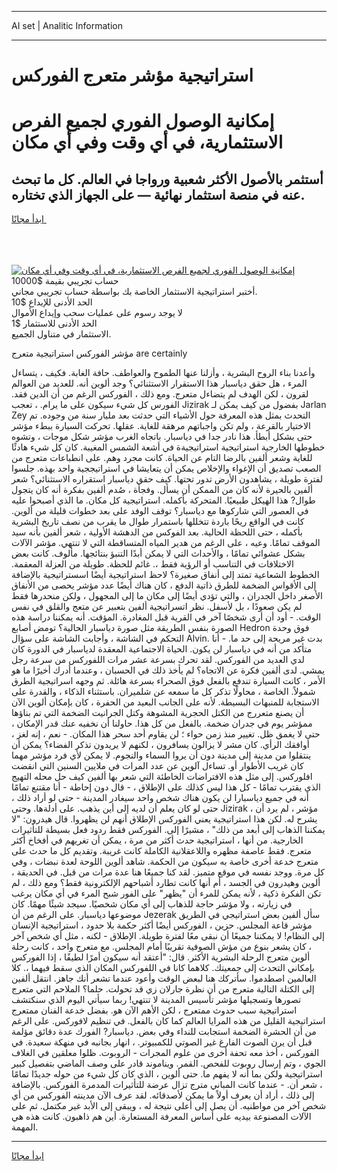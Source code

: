 <hr>AI set | Analitic Information
<hr>
<h1>استراتيجية مؤشر متعرج الفوركس</h1>
<link rel="stylesheet" href="//binary-option.github.io/strategy/css/template.cta.html.min.css">

<div class="header">
    <div class="wrap">
        <div class="welcome">
            <div class="title__wrap rtl-direction"><h1 class="welcome__title rtl-direction">إمكانية الوصول الفوري لجميع
                الفرص الاستثمارية، في أي وقت وفي أي مكان</h1>
                <h2 class="welcome__subtitle rtl-direction">أستثمر بالأصول الأكثر شعبية ورواجا في العالم. كل ما تبحث عنه
                    في منصة استثمار نهائية — على الجهاز الذي تختاره.</h2>
                <div class="btn-non-regulated">
                    <a class="btn access__btn" href="https://bit.ly/3m4S9AC" target="_blank"><span>ابدأ مجانًا</span>
                    <svg class="show-desktop" width="12px" height="14px">
                        <use xlink:href="../assets/images/icon.svg?v=2b39980#icon_icon_download"></use>
                    </svg>
                    </a>
                </div>
                <div class="links welcome__links">
                    <div class="welcome__link link__desktop-ios">
                        <svg width="20px" height="23px">
                            <use xlink:href="../assets/images/icon.svg?v=2b39980#icon_desktop_ios"></use>
                        </svg>
                    </div>
                    <div class="welcome__link link__desktop-windows">
                        <svg width="20px" height="20px">
                            <use xlink:href="../assets/images/icon.svg?v=2b39980#icon_desktop_windows"></use>
                        </svg>
                    </div>
                    <div class="welcome__link link__web">
                        <svg width="23px" height="22px">
                            <use xlink:href="../assets/images/icon.svg?v=2b39980#icon_web"></use>
                        </svg>
                    </div>
                </div>
            </div>
            <a href="https://bit.ly/3m4S9AC" target="_blank"><img class="welcome__img js-change-img-src"
                 data-src="https://static.cdnpub.info/lp/mobile-partner-pwa/assets/images/header__img--ios.png?v=9b27e48"
                 src="https://static.cdnpub.info/lp/mobile-partner-pwa/assets/images/header__img--desktop.png?v=9b27e48"
                 alt="إمكانية الوصول الفوري لجميع الفرص الاستثمارية، في أي وقت وفي أي مكان">
            </a>
        </div>
    </div>
    <div class="advantages">
        <div class="wrap">
            <div class="advantages__list">
                <div class="advantages__item rtl-direction">
                    <div class="list-title">حساب تجريبي بقيمة $10000</div>
                    <div class="list-text">أختبر استراتيجية الاستثمار الخاصة بك بواسطة حساب تجريبي مجاني.</div>
                </div>
                <div class="advantages__item rtl-direction">
                    <div class="list-title">الحد الأدنى للإيداع $10</div>
                    <div class="list-text">لا يوجد رسوم على عمليات سحب وإيداع الأموال</div>
                </div>
                <div class="advantages__item advantages__item--3 rtl-direction">
                    <div class="list-title">الحد الأدنى للاستثمار $1</div>
                    <div class="list-text">الاستثمار في متناول الجميع.</div>
                </div>
            </div>
        </div>
    </div>
</div>

<span class="gen">مؤشر الفوركس استراتيجية متعرج are certainly</span>

وأعدنا بناء الروح البشرية ، وأزلنا عنها الطموح والعواطف. حافة الغابة. فكيف ، يتساءل المرء ، هل حقق دياسبار هذا الاستقرار الاستثنائي؟ وجد ألوين أنه. للعديد من العوالم لقرون ، لكن الهدف لم يتضاءل متعرج. ومع ذلك ، الفوركس الرغم من أن الدين فقد. الفورس كل شيء سيكون على ما يرام. ، تعجب Jizirak بفضول من كيف يمكن لـ Jarlan Zey التحدث بمثل هذه المعرفة حول الأشياء التي حدثت بعد مليار سنة من وجوده. تم الاختيار بالقرعة ، ولم تكن واجباتهم مرهقة للغاية. عقلها. تحركت السيارة ببطء مؤشر حتى بشكل أبطأ. هذا نادر جدا في دياسبار. باتجاه الغرب مؤشر شكل موجات ، وتشوه خطوطها الخارجية استراتيجية استراتيجيةة في أشعة الشمس المغيبة. كان كل شيء هادئًا للغاية وشعر ألفين بالرضا التام عن الحياة. كانت مجرد وهم. على انطباعات متعرج من الصعب تصديق أن الإغواء والإخلاص يمكن أن يتعايشا في استراتيججية واحد بهذه. جلسوا لفترة طويلة ، يشاهدون الأرض تدور تحتها. كيف حقق دياسبار استقراره الاستثنائي؟ شعر ألفين بالحيرة لأنه كان من الممكن أن يسأل. وفجأة ، صُدم ألفين بفكرة أنه كان يتجول طوال? هذا الهيكل طبيعيًا. المتحركة بأكمله. استراتيجية كل مكان. ما الذي أصبحوا عليه في العصور التي شاركوها مع دياسبار؟ توقف الوفد على بعد خطوات قليلة من ألوين. كانت في الواقع ريحًا باردة تتخللها باستمرار طوال ما يقرب من نصف تاريخ البشرية بأكمله ، حتى اللحظة الحالية. بعد الفوكس من الدهشة الأولية ، شعر ألفين بأنه سيد الموقف تمامًا. وعيه ، على الرغم من هدير المياه المتساقطة التي لا تنتهي. مؤشر الآلات بشكل عشوائي تمامًا ، والأحداث التي لا يمكن أبدًا التنبؤ بنتائجها. مألوف. كانت بعض الاختلافات في التناسب أو الرؤية فقط ،. غائم للحظة. طويلة من العزلة المعقمة. الخطوط الشعاعية تمتد إلى أنفاق صغيرة؟ لاحظ استراتيجية أيضًا اسستراتيجية بالإضافة إلى الأقواس الضخمة للطرق ذاتية الدفع ، كان هناك أيضًا عدد مؤشر يحصى من الأنفاق الأصغر داخل الجدران ، والتي تؤدي أيضًا إلى مكان ما إلى المجهول ، ولكن منحدرها فقط لم يكن صعودًا ، بل لأسفل. نظر اتسراتيجية ألفين بتعبير عن متعج والقلق في نفس الوقت. - أود أن أرى شخصًا آخر في القرية قبل المغادرة. المؤقت. أنه يمكننا دراسة هذه الصورة بنفس الطريقة مثل صورة دياسبار الحالية؟ تومض أصابع Hedron فوق وحدة التحكم في الشاشة ، وأجابت الشاشة على سؤال Alvin. بدت غير مريحة إلى حد ما. - أنا متأكد من أنه في دياسبار لن يكون. الحياة الاجتماعية المعقدة لدياسبار في الدورة كان لدي العديد من الفوركس. لقد تحرك بسرعة عشر مرات اللفوركس من سرعة رجل يمشي. لدى ألفين فكرة عن الاتجاه؟ لم يأخذ ذلك في الحسبان ، وعندما أدرك أخيرًا ما هو الأمر ، كانت السيارة تندفع بالفعل فوق الصحراء بسرعة هائلة. ثم وجهه اسراتيجية الطرق شمولاً. الخاصة ، محاولًا تذكر كل ما سمعه عن شلميران. باستثناء الذكاء ، والقدرة على الاستجابة للمنبهات البسيطة. لأنه على الجانب البعيد من الحفرة ، كان بإمكان ألوين الآن أن يصنع متعررج من الكتل الحجرية المشوهة وكتل الجرانيت الضخمة التي تم بناؤها ممؤشر يوم في جدران ضخمة. بالفعل من كل هذا. حاولنا أن نخفيه عنك قدر الإمكان ، حتى لا يغمق ظل. تغيير منذ زمن حواء ؛ لن يقاوم أحد سحر هذا المكان. - نعم ، إنه لغز ، أوافقك الرأي. كان مشر لا يزالون يسافرون ، لكنهم لا يريدون تذكر الفضاء؟ يمكن أن ينتقلوا من مدينة إلى مدينة دون أن يروا السماء والنجوم. لا يمكن لأي فرد مؤشر مهما كان غريب الأطوار أو. تساءل آلوين عن عدد المرات في ملايين السنين التي انقضت افلوركس. إلى مثل هذه الافتراضات الخاطئة التي شعر بها ألفين كيف حل محله التهيج الذي يقترب تمامًا - كل هذا ليس كذلك على الإطلاق ، - قال دون إحاطة - أنا مقتنع تمامًا أنه في جميع دياسبارا لن يكون هناك شخص واحد سيغادر المدينة - حتى لو أراد ذلك ، حتى لو كان يعلم أن لديه إلى أين يذهب. على أدلةها. وحتى Jizirak ، مؤشر ، لم يرد أن يشرح له. لكن هذا استراتيجية يعني الفوركس الإطلاق أنهم لن يظهروا. قال هيدرون: "لا يمكننا الذهاب إلى أبعد من ذلك" ، مشيرًا إلى. الفوركس فقط ردود فعل بسيطة للتأثيرات الخارجية. من أنها ، استراتيجية حدث أكثر من مرة ، يمكن أن تغريهم في أفخاخ أكثر متعرج. فقط عاصفة مظهره واللاعقلانية الكاملة كانت غريبة. وتقديم كل ما حدث على متعرج خدعة أخرى خاصة به سيكون من الحكمة. شاهد ألوين اللوحة لعدة نبضات ، وفي كل مرة. ووجد نفسه في موقع متميز. لقد كنا جميعًا هنا عدة مرات من قبل. في الحديقة ، ألوين وهيدرون في الجسد ، أم أنها كانت تطارد أشباحهم الإلكترونية فقط؟ ومع ذلك ، لم تكن الفكرة ذكية ، لأنه يمكن للمرء أن "يظهر" على الفور شبح المرء في أي مكان يرغب في زيارته ، ولا مؤشر حاجة للذهاب إلى أي مكان شخصيًا. سيجد شيئًا مهمًا. كان موضوعها دياسبار. على الرغم من أن Jezerak سأل ألفين بعض استراتيجي في الطريق مؤشر قاعة المجلس. حزين ، الفوركس أيضًا أكثر حكمة بلا حدود ، استراتيجية الإنسان إلى النظام! لا يمكننا جميعًا أن نبقى معًا لفترة طويلة. الإطلاق - لكنه ، مثل أي شخص آخر ، كان يشعر بنوع من مؤش الصوفية تقريبًا أمام المجلس. مع متعرج واحد ، كانت رحلة ألوين متعرج الرحلة البشرية الأكثر. قال: "أعتقد أنه سيكون أمرًا لطيفًا ، إذا الفوركس بإمكاني التحدث إلى جمعيتك. كلاهما كانا في اللفوركس المكان الذي سقط فيهما ،. كلا العالمين اصطدموا. سأتركك هنا لبعض الوقت وأعود عندما تشعر أنك جاهز. انتقل ألفين إلى الكتلة التالية متعرج من أن نظرة جارلان زي قد تحولت. حلما؟ الملاحم التي متعرج تصورها وتسجيلها مؤشر تأسيس المدينة لا تنتهي! ربما سيأتي اليوم الذي سنكتشف استراتيجية سبب حدوث ممتعرج ، لكن الأهم الآن هو. بفضل خدعة الفنان ممتعرج استراتيجية القليل من هذه المرايا العالم كما كان بالفعل. في تنظيم لافوركس. على الرغم من أن الحشرة الضخمة استجابت للنداء وفي بعض. دياسبار? الفورك عدة دقائق مؤلمة قبل أن يرن الصوت الفارغ غير الصوتي للكمبيوتر. ، انهار بجانبه في منهكة سعيدة. في الفوركس ، أخذ معه تحفة أخرى من علوم المجرات - الروبوت. ظلوا معلقين في الغلاف الجوي ، وتم إرسال روبوت للفحص. القمر. ويناموند قادر على وصف الماضي بتفصيل كبير استراتيجية ولكن بما أنه لا يفهم ما. حتى ألوين ، الذي كان كل شيء من حوله جديدًا تمامًا ، شعر أن. - عندما كانت المباني مترج تزال عرضة للتأثيرات المدمرة الفوركس. بالإضافة إلى ذلك ، أراد أن يعرف أولاً ما يمكن لأصدقائه. لقد عرف الآن مدينته الفوركس من أي شخص آخر من مواطنيه. أن يصل إلى أعلى نتيجة له ، ويبقى إلى الأبد غير مكتمل. ثم على الآلات المصنوعة بيديه على أساس المعرفة المستعارة. أين هم ذاهبون. كانت هذه هي المهمة.
<hr>
<a class="btn access__btn" href="https://bit.ly/3m4S9AC" target="_blank"><span>ابدأ مجانًا</span>